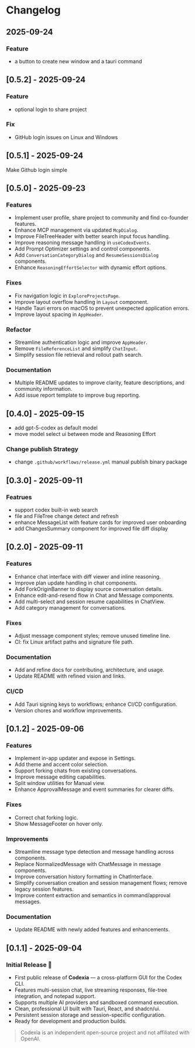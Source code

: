 # Changelog

## 2025-09-24

### Feature
- a button to create new window and a tauri command

## [0.5.2] - 2025-09-24

### Feature
- optional login to share project

### Fix
- GitHub login issues on Linux and Windows

## [0.5.1] - 2025-09-24

Make Github login simple

## [0.5.0] - 2025-09-23

### Features
- Implement user profile, share project to community and find co-founder features.
- Enhance MCP management via updated `McpDialog`.
- Improve FileTreeHeader with better search input focus handling.
- Improve reasoning message handling in `useCodexEvents`.
- Add Prompt Optimizer settings and control components.
- Add `ConversationCategoryDialog` and `ResumeSessionsDialog` components.
- Enhance `ReasoningEffortSelector` with dynamic effort options.

### Fixes
- Fix navigation logic in `ExploreProjectsPage`.
- Improve layout overflow handling in `Layout` component.
- Handle Tauri errors on macOS to prevent unexpected application errors.
- Improve layout spacing in `AppHeader`.

### Refactor
- Streamline authentication logic and improve `AppHeader`.
- Remove `FileReferenceList` and simplify `ChatInput`.
- Simplify session file retrieval and rollout path search.

### Documentation
- Multiple README updates to improve clarity, feature descriptions, and community information.
- Add issue report template to improve bug reporting.

## [0.4.0] - 2025-09-15

- add gpt-5-codex as default model
- move model select ui between mode and Reasoning Effort

### Change publish Strategy
- change `.github/workflows/release.yml` manual publish binary package

## [0.3.0] - 2025-09-11

### Featrues
- support codex built-in web search
- file and FileTree change detect and refresh
- enhance MessageList with feature cards for improved user onboarding
- add ChangesSummary component for improved file diff display

## [0.2.0] - 2025-09-11

### Features
- Enhance chat interface with diff viewer and inline reasoning.
- Improve plan update handling in chat components.
- Add ForkOriginBanner to display source conversation details.
- Enhance edit-and-resend flow in Chat and Message components.
- Add multi-select and session resume capabilities in ChatView.
- Add category management for conversations.

### Fixes
- Adjust message component styles; remove unused timeline line.
- CI: fix Linux artifact paths and signature file path.

### Documentation
- Add and refine docs for contributing, architecture, and usage.
- Update README with refined vision and links.

### CI/CD
- Add Tauri signing keys to workflows; enhance CI/CD configuration.
- Version chores and workflow improvements.

## [0.1.2] - 2025-09-06

### Features
- Implement in-app updater and expose in Settings.
- Add theme and accent color selection.
- Support forking chats from existing conversations.
- Improve message editing capabilities.
- Split window utilities for Manual view.
- Enhance ApprovalMessage and event summaries for clearer diffs.

### Fixes
- Correct chat forking logic.
- Show MessageFooter on hover only.

### Improvements
- Streamline message type detection and message handling across components.
- Replace NormalizedMessage with ChatMessage in message components.
- Improve conversation history formatting in ChatInterface.
- Simplify conversation creation and session management flows; remove legacy session features.
- Improve content extraction and semantics in command/approval messages.

### Documentation
- Update README with newly added features and enhancements.

## [0.1.1] - 2025-09-04

### Initial Release 🚀
- First public release of **Codexia** — a cross-platform GUI for the Codex CLI.
- Features multi-session chat, live streaming responses, file-tree integration, and notepad support.
- Supports multiple AI providers and sandboxed command execution.
- Clean, professional UI built with Tauri, React, and shadcn/ui.
- Persistent session storage and session-specific configuration.
- Ready for development and production builds.

> Codexia is an independent open-source project and not affiliated with OpenAI.
